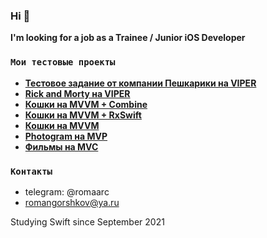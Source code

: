 ### Hi 👋 
**I'm looking for a job as a Trainee / Junior iOS Developer**

### `Мои тестовые проекты`
- **<a href="https://github.com/romaarc/TestTaskPeshkariki">Тестовое задание от компании Пешкарики на VIPER</a>**
- **<a href="https://github.com/romaarc/TestTaskRickAndMorty">Rick and Morty на VIPER</a>**
- **<a href="https://github.com/romaarc/CatsAPI_MVVM_Combine">Кошки на MVVM + Combine</a>**
- **<a href="https://github.com/romaarc/CatsAPI_MVVM_RxSwift">Кошки на MVVM + RxSwift</a>**
- **<a href="https://github.com/romaarc/CatsAPI_MVVM">Кошки на MVVM</a>**
- **<a href="https://github.com/romaarc/Photogram ">Photogram на MVP</a>**
- **<a href="https://github.com/romaarc/TestTaskMovies">Фильмы на MVC</a>**

### `Контакты`
- telegram: @romaarc
- romangorshkov@ya.ru

Studying Swift since September 2021
